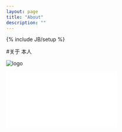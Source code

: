 ```yaml
---
layout: page
title: "About"
description: ""
---
```

{% include JB/setup %}

#关于 本人

![logo](/TouXiang.jpg)

![cv1](/cv_cn.pdf)
